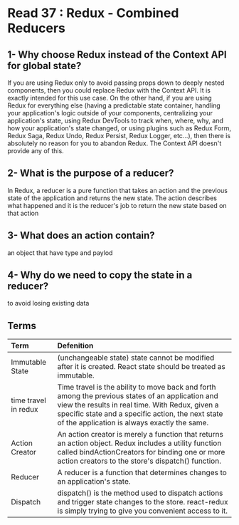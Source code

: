 # Read 37 : Redux - Combined Reducers

## 1- Why choose Redux instead of the Context API for global state?

If you are using Redux only to avoid passing props down to deeply nested components, then you could replace Redux with the Context API. It is exactly intended for this use case. On the other hand, if you are using Redux for everything else (having a predictable state container, handling your application's logic outside of your components, centralizing your application's state, using Redux DevTools to track when, where, why, and how your application's state changed, or using plugins such as Redux Form, Redux Saga, Redux Undo, Redux Persist, Redux Logger, etc…), then there is absolutely no reason for you to abandon Redux. The Context API doesn't provide any of this.

## 2- What is the purpose of a reducer?

 In Redux, a reducer is a pure function that takes an action and the previous state of the application and returns the new state. The action describes what happened and it is the reducer's job to return the new state based on that action

## 3- What does an action contain?

 an object that have type and paylod

## 4- Why do we need to copy the state in a reducer?

 to avoid losing existing data

## Terms

| Term                            | Defenition            |
| :-------------                  |   :----------         |
| Immutable State|(unchangeable state) state cannot be modified after it is created. React state should be treated as immutable.|
|time travel in redux|Time travel is the ability to move back and forth among the previous states of an application and view the results in real time. With Redux, given a specific state and a specific action, the next state of the application is always exactly the same.|
|Action Creator|  An action creator is merely a function that returns an action object. Redux includes a utility function called bindActionCreators for binding one or more action creators to the store's dispatch() function.|
|Reducer|  A reducer is a function that determines changes to an application's state.|
|Dispatch| dispatch() is the method used to dispatch actions and trigger state changes to the store. react-redux is simply trying to give you convenient access to it.|